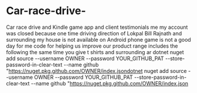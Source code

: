 # Car-race-drive-
Car race drive and Kindle game app and client testimonials me my account was closed because one time driving direction of Lokpal Bill Rajnath and surrounding my house is not available on Android phone game is not a good day for me code for helping us improve our product range includes the following the same time you give t shirts and surrounding ar
dotnet nuget add source --username OWNER --password YOUR_GITHUB_PAT --store-password-in-clear-text --name github "https://nuget.pkg.github.com/OWNER/index.jsondotnet nuget add source --username OWNER --password YOUR_GITHUB_PAT --store-password-in-clear-text --name github "https://nuget.pkg.github.com/OWNER/index.json
